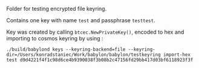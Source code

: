 Folder for testing encrypted file keyring.

Contains one key with name `test` and passphrase `testtest`.

Key was created by calling `btcec.NewPrivateKey()`, encoded to hex and importing
to cosmos keyring by using :
```
./build/babylond keys --keyring-backend=file --keyring-dir=/Users/konradstaniec/Work/babylon/babylon/testkeyring import-hex test d9d4221f4f1c98d6ce4b9390038f3b08b2c47156fd29bb417d03bf6118923f3f
```
